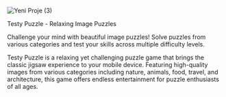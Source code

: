 
![Yeni Proje (3)](https://github.com/user-attachments/assets/c0f37358-ce10-4b14-80e4-3bfd78bd856a)



Testy Puzzle - Relaxing Image Puzzles

Challenge your mind with beautiful image puzzles! Solve puzzles from various categories and test your skills across multiple difficulty levels.

Testy Puzzle is a relaxing yet challenging puzzle game that brings the classic jigsaw experience to your mobile device. Featuring high-quality images from various categories including nature, animals, food, travel, and architecture, this game offers endless entertainment for puzzle enthusiasts of all ages.



